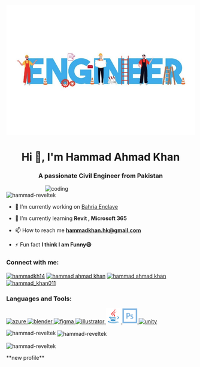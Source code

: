 ![logo](https://github.com/Hammad-Reveltek/Hammad-Ahmad-Khan/blob/main/new2.jpg)
<h1 align="center">Hi 👋, I'm Hammad Ahmad Khan</h1>
<h3 align="center">A passionate Civil Engineer from Pakistan</h3>

<img align="right" alt="coding" width="400" src="https://mightyfields.com/wp-content/uploads/2022/04/field-worker-heavy-equipmant-2.gif">

<p align="left"> <img src="https://komarev.com/ghpvc/?username=hammad-reveltek&label=Profile%20views&color=0e75b6&style=flat" alt="hammad-reveltek" /> </p>

- 🔭 I’m currently working on [Bahria Enclave](https://pk.linkedin.com/company/bahria-enclave-islamabad)

- 🌱 I’m currently learning **Revit , Microsoft 365**

- 📫 How to reach me **hammadkhan.hk@gmail.com**

- ⚡ Fun fact **I think I am Funny😃**

<h3 align="left">Connect with me:</h3>
<p align="left">
<a href="https://twitter.com/hammadkh14" target="blank"><img align="center" src="https://raw.githubusercontent.com/rahuldkjain/github-profile-readme-generator/master/src/images/icons/Social/twitter.svg" alt="hammadkh14" height="30" width="40" /></a>
<a href="https://linkedin.com/in/hammad ahmad khan" target="blank"><img align="center" src="https://raw.githubusercontent.com/rahuldkjain/github-profile-readme-generator/master/src/images/icons/Social/linked-in-alt.svg" alt="hammad ahmad khan" height="30" width="40" /></a>
<a href="https://fb.com/hammad ahmad khan" target="blank"><img align="center" src="https://raw.githubusercontent.com/rahuldkjain/github-profile-readme-generator/master/src/images/icons/Social/facebook.svg" alt="hammad ahmad khan" height="30" width="40" /></a>
<a href="https://instagram.com/hammad_khan011" target="blank"><img align="center" src="https://raw.githubusercontent.com/rahuldkjain/github-profile-readme-generator/master/src/images/icons/Social/instagram.svg" alt="hammad_khan011" height="30" width="40" /></a>
</p>

<h3 align="left">Languages and Tools:</h3>
<p align="left"> <a href="https://azure.microsoft.com/en-in/" target="_blank" rel="noreferrer"> <img src="https://www.vectorlogo.zone/logos/microsoft_azure/microsoft_azure-icon.svg" alt="azure" width="40" height="40"/> </a> <a href="https://www.blender.org/" target="_blank" rel="noreferrer"> <img src="https://download.blender.org/branding/community/blender_community_badge_white.svg" alt="blender" width="40" height="40"/> </a> <a href="https://www.figma.com/" target="_blank" rel="noreferrer"> <img src="https://www.vectorlogo.zone/logos/figma/figma-icon.svg" alt="figma" width="40" height="40"/> </a> <a href="https://www.adobe.com/in/products/illustrator.html" target="_blank" rel="noreferrer"> <img src="https://www.vectorlogo.zone/logos/adobe_illustrator/adobe_illustrator-icon.svg" alt="illustrator" width="40" height="40"/> </a> <a href="https://www.java.com" target="_blank" rel="noreferrer"> <img src="https://raw.githubusercontent.com/devicons/devicon/master/icons/java/java-original.svg" alt="java" width="40" height="40"/> </a> <a href="https://www.photoshop.com/en" target="_blank" rel="noreferrer"> <img src="https://raw.githubusercontent.com/devicons/devicon/master/icons/photoshop/photoshop-line.svg" alt="photoshop" width="40" height="40"/> </a> <a href="https://unity.com/" target="_blank" rel="noreferrer"> <img src="https://www.vectorlogo.zone/logos/unity3d/unity3d-icon.svg" alt="unity" width="40" height="40"/> </a> </p>

<p><img align="left" src="https://github-readme-stats.vercel.app/api/top-langs?username=hammad-reveltek&show_icons=true&locale=en&layout=compact" alt="hammad-reveltek" /></p>

<p>&nbsp;<img align="center" src="https://github-readme-stats.vercel.app/api?username=hammad-reveltek&show_icons=true&locale=en" alt="hammad-reveltek" /></p>

<p><img align="center" src="https://github-readme-streak-stats.herokuapp.com/?user=hammad-reveltek&" alt="hammad-reveltek" /></p>
**new profile**
